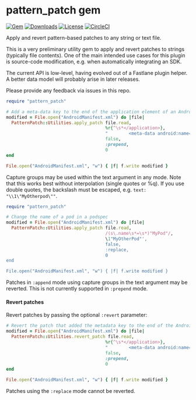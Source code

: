# pattern_patch gem

[![Gem](https://img.shields.io/gem/v/pattern_patch.svg?style=flat)](https://rubygems.org/gems/pattern_patch)
[![Downloads](https://img.shields.io/gem/dt/pattern_patch.svg?style=flat)](https://rubygems.org/gems/pattern_patch)
[![License](https://img.shields.io/badge/license-MIT-green.svg?style=flat)](https://github.com/jdee/pattern_patch/blob/master/LICENSE)
[![CircleCI](https://img.shields.io/circleci/project/github/jdee/pattern_patch.svg)](https://circleci.com/gh/jdee/pattern_patch)

Apply and revert pattern-based patches to any string or text file.

This is a very preliminary utility gem to apply and revert patches to strings (typically file contents). One
of the main intended use cases for this plugin is source-code modification, e.g.
when automatically integrating an SDK.

The current API is low-level, having evolved out of a Fastlane plugin helper. A better data model
will probably arise in later releases.

Please provide any feedback via issues in this repo.

```Ruby
require "pattern_patch"

# Add a meta-data key to the end of the application element of an Android manifest
modified = File.open("AndroidManifest.xml") do |file|
  PatternPatch::Utilities.apply_patch file.read,
                                      %r{^\s*</application>},
                                      "        <meta-data android:name=\"foo\" android:value=\"bar\" />\n",
                                      false,
                                      :prepend,
                                      0
end

File.open("AndroidManifest.xml", "w") { |f| f.write modified }
```

Capture groups may be used within the text argument in any mode. Note that
this works best without interpolation (single quotes or %q). If you use double
quotes, the backslash must be escaped, e.g. `text: "\\1\"MyOtherpod\""`.

```Ruby
require "pattern_patch"

# Change the name of a pod in a podspec
modified = File.open("AndroidManifest.xml") do |file|
  PatternPatch::Utilities.apply_patch file.read,
                                      /(s\.name\s*=\s*)"MyPod"/,
                                      \1"MyOtherPod"',
                                      false,
                                      :replace,
                                      0
end

File.open("AndroidManifest.xml", "w") { |f| f.write modified }
```

Patches in `:append` mode using capture groups in the text argument may be
reverted. This is not currently supported in `:prepend` mode.

#### Revert patches

Revert patches by passing the optional `:revert` parameter:

```Ruby
# Revert the patch that added the metadata key to the end of the Android manifest, resulting in the original.
modified = File.open("AndroidManifest.xml") do |file|
  PatternPatch::Utilities.revert_patch file.read,
                                      %r{^\s*</application>},
                                      "        <meta-data android:name=\"foo\" android:value=\"bar\" />\n",
                                      false,
                                      :prepend,
                                      0
end

File.open("AndroidManifest.xml", "w") { |f| f.write modified }
```

Patches using the `:replace` mode cannot be reverted.

